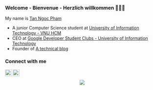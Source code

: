 ### Welcome - Bienvenue - Herzlich willkommen 👋👋👋         
My name is <a href="mailto:ngctnnnn@gmail.com" color='#000000'>Tan Ngoc Pham</a>       
- A junior Computer Science student at <a href="https://en.uit.edu.vn/overview-vnuhcm-university-information-technology"> University of Information Technology - VNU HCM </a>
- CEO at <a href="https://gdsc-uit.org"> Google Developer Student Clubs - University of Information Technology </a>
- Founder of <a href="https://ngctnnnn.github.io"> A technical blog </a>
### Connect with me   
[<img align="left" alt="ngctnnnn | Facebook" width="22px" src="https://cdn.jsdelivr.net/npm/simple-icons@v3/icons/facebook.svg"/>][facebook]
[<img align="left" alt="ngctnnnn | LinkedIn" width="22px" src="https://cdn.jsdelivr.net/npm/simple-icons@v3/icons/linkedin.svg" />][linkedin]

<br />
<br />

[facebook]: https://facebook.com/ngctnnnnn
[linkedin]: https://linkedin.com/in/ngctnnnn
<div align="center">
  
<img src="https://github-readme-stats.vercel.app/api?username=ngctnnnn&&show_icons=true">
  </div>
